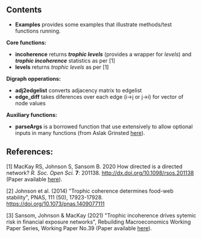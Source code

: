 
**Contents**
-
- **Examples** provides some examples that illustrate methods/test functions running.

**Core functions:**
- **incoherence**   returns ***trophic levels*** (provides a wrapper for *levels*) and ***trophic incoherence*** statistics as per [1]
- **levels**        returns *trophic levels* as per [1]

**Digraph opperations:**
- **adj2edgelist**  converts adjacency matrix to edgelist
- **edge_diff**     takes diferences over each edge (i->j or j->i) for vector of node values

**Auxiliary functions:**
- **parseArgs**    is a borrowed function that use extensively to allow optional inputs in many functions (from Aslak Grinsted [here](https://uk.mathworks.com/matlabcentral/fileexchange/3696-subaxis-subplot)).

**References:**
-

[1] MacKay RS, Johnson S, Sansom B. 2020 How directed is a directed network? *R. Soc. Open Sci.* **7**: 201138.
http://dx.doi.org/10.1098/rsos.201138 (Paper available [here](https://doi.org/10.1098/rsos.201138)).

[2] Johnson et al. (2014) "Trophic coherence determines food-web stability", PNAS, 111 (50), 17923-17928. https://doi.org/10.1073/pnas.1409077111

[3] Sansom, Johnson & MacKay (2021) "Trophic incoherence drives sytemic risk in financial exposure networks", Rebuilding Macroeconomics Working Paper Series, Working Paper No.39 (Paper available [here](https://warwick.ac.uk/fac/sci/maths/people/staff/sansom/sansom_2021.pdf)).
